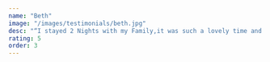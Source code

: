 ```yaml
---
name: "Beth"
image: "/images/testimonials/beth.jpg"
desc: "“I stayed 2 Nights with my Family,it was such a lovely time and I also really loved the Location Just a few minutes to the beach and close to various Restaurant and Supermarkets”"
rating: 5
order: 3
---
```

